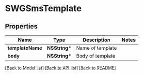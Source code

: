 # SWGSmsTemplate

## Properties
Name | Type | Description | Notes
------------ | ------------- | ------------- | -------------
**templateName** | **NSString*** | Name of template | 
**body** | **NSString*** | Body of template | 

[[Back to Model list]](../README.md#documentation-for-models) [[Back to API list]](../README.md#documentation-for-api-endpoints) [[Back to README]](../README.md)


